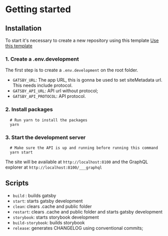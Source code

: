 # Getting started

## Installation

<div class="paragraph">To start it's necessary to create a new repository using this template <a class="btn-use" href="https://github.com/Pixelmatters/pixel-gatsby/generate">Use this template</a> </div>

### 1. Create a .env.development

The first step is to create a `.env.development` on the root folder.

- ```GATSBY_URL```: The app URL, this is gonna be used to set siteMetadata url. This needs include protocol.
- ```GATSBY_API_URL```: API url without protocol;
- ```GATSBY_API_PROTOCOL```: API protocol.

### 2. Install packages

```
  # Run yarn to install the packages
  yarn
```

### 3. Start the development server

```
  # Make sure the API is up and running before running this command
  yarn start
```

The site will be available at `http://localhost:8100` and the GraphQL explorer at `http://localhost:8100/___graphql`

## Scripts

- ```build``` : builds gatsby
- ```start```: starts gatsby development
- ```clean```: clears .cache and public folder
- ```restart```: clears .cache and public folder and starts gatsby development
- ```storybook```: starts storybook development
- ```build-storybook```: builds storybook
- ```release```: generates CHANGELOG using conventional commits;

